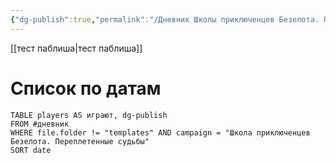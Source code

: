 ```yaml
---
{"dg-publish":true,"permalink":"/Дневник Школы приключенцев Безелота. Переплетенные судьбы/"}
---
```


[[тест паблиша\|тест паблиша]]
# Список по датам

``` dataview
TABLE players AS играют, dg-publish
FROM #дневник
WHERE file.folder != "templates" AND campaign = "Школа приключенцев Безелота. Переплетенные судьбы"
SORT date
```

